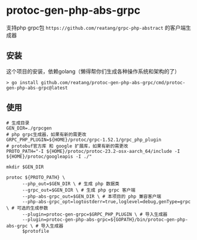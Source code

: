 # protoc-gen-php-abs-grpc

支持php grpc包 `https://github.com/reatang/grpc-php-abstract` 的客户端生成器

## 安装

这个项目的安装，依赖golang（懒得帮你们生成各种操作系统和架构的了）

```shell
> go install github.com/reatang/protoc-gen-php-abs-grpc/cmd/protoc-gen-php-abs-grpc@latest
```

## 使用

```shell
# 生成目录
GEN_DIR=./grpcgen
# php grpc生成器，如果有新的需更改
GRPC_PHP_PLUGIN=${HOME}/protoc/grpc-1.52.1/grpc_php_plugin
# protobuf官方库 和 google 扩展库，如果有新的需更改
PROTO_PATH="-I ${HOME}/protoc/protoc-23.2-osx-aarch_64/include -I ${HOME}/protoc/googleapis -I ./"

mkdir $GEN_DIR

protoc ${PROTO_PATH} \
      --php_out=$GEN_DIR \ # 生成 php 数据类
      --grpc_out=$GEN_DIR \ # 生成 php grpc 客户端
      --php-abs-grpc_out=$GEN_DIR \ # 本项目的 php 兼容客户端
      --php-abs-grpc_opt=logtostderr=true,loglevel=debug,genType=grpc \ # 可选的生成参数
      --plugin=protoc-gen-grpc=$GRPC_PHP_PLUGIN \ # 导入生成器
      --plugin=protoc-gen-php-abs-grpc=${GOPATH}/bin/protoc-gen-php-abs-grpc \ # 导入生成器
      $protofile

```